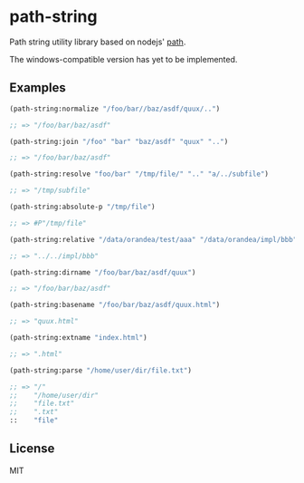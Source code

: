 # path-string

Path string utility library based on nodejs' [path](https://nodejs.org/api/path.html).

The windows-compatible version has yet to be implemented.

## Examples

```lisp
(path-string:normalize "/foo/bar//baz/asdf/quux/..")

;; => "/foo/bar/baz/asdf"

(path-string:join "/foo" "bar" "baz/asdf" "quux" "..")

;; => "/foo/bar/baz/asdf"

(path-string:resolve "foo/bar" "/tmp/file/" ".." "a/../subfile")

;; => "/tmp/subfile"

(path-string:absolute-p "/tmp/file")

;; => #P"/tmp/file"

(path-string:relative "/data/orandea/test/aaa" "/data/orandea/impl/bbb")

;; => "../../impl/bbb"

(path-string:dirname "/foo/bar/baz/asdf/quux")

;; => "/foo/bar/baz/asdf"

(path-string:basename "/foo/bar/baz/asdf/quux.html")

;; => "quux.html"

(path-string:extname "index.html")

;; => ".html"

(path-string:parse "/home/user/dir/file.txt")

;; => "/"
;;    "/home/user/dir"
;;    "file.txt"
;;    ".txt"
::    "file"
```

## License

MIT
